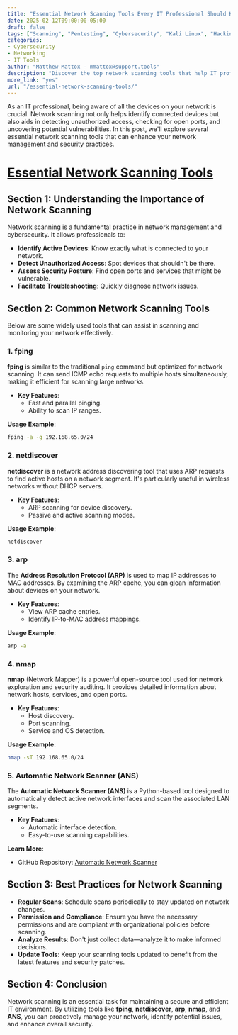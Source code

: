 ```yaml
---
title: "Essential Network Scanning Tools Every IT Professional Should Know"
date: 2025-02-12T09:00:00-05:00
draft: false
tags: ["Scanning", "Pentesting", "Cybersecurity", "Kali Linux", "Hacking"]
categories:
- Cybersecurity
- Networking
- IT Tools
author: "Matthew Mattox - mmattox@support.tools"
description: "Discover the top network scanning tools that help IT professionals identify devices, open ports, and potential vulnerabilities on their networks."
more_link: "yes"
url: "/essential-network-scanning-tools/"
---
```


As an IT professional, being aware of all the devices on your network is crucial. Network scanning not only helps identify connected devices but also aids in detecting unauthorized access, checking for open ports, and uncovering potential vulnerabilities. In this post, we'll explore several essential network scanning tools that can enhance your network management and security practices.

<!--more-->

# [Essential Network Scanning Tools](#essential-network-scanning-tools)

## Section 1: Understanding the Importance of Network Scanning  

Network scanning is a fundamental practice in network management and cybersecurity. It allows professionals to:

- **Identify Active Devices**: Know exactly what is connected to your network.
- **Detect Unauthorized Access**: Spot devices that shouldn't be there.
- **Assess Security Posture**: Find open ports and services that might be vulnerable.
- **Facilitate Troubleshooting**: Quickly diagnose network issues.

## Section 2: Common Network Scanning Tools  

Below are some widely used tools that can assist in scanning and monitoring your network effectively.

### 1. **fping**

**fping** is similar to the traditional `ping` command but optimized for network scanning. It can send ICMP echo requests to multiple hosts simultaneously, making it efficient for scanning large networks.

- **Key Features**:
  - Fast and parallel pinging.
  - Ability to scan IP ranges.

**Usage Example**:

```bash
fping -a -g 192.168.65.0/24
```

### 2. **netdiscover**

**netdiscover** is a network address discovering tool that uses ARP requests to find active hosts on a network segment. It's particularly useful in wireless networks without DHCP servers.

- **Key Features**:
  - ARP scanning for device discovery.
  - Passive and active scanning modes.

**Usage Example**:

```bash
netdiscover
```

### 3. **arp**

The **Address Resolution Protocol (ARP)** is used to map IP addresses to MAC addresses. By examining the ARP cache, you can glean information about devices on your network.

- **Key Features**:
  - View ARP cache entries.
  - Identify IP-to-MAC address mappings.

**Usage Example**:

```bash
arp -a
```

### 4. **nmap**

**nmap** (Network Mapper) is a powerful open-source tool used for network exploration and security auditing. It provides detailed information about network hosts, services, and open ports.

- **Key Features**:
  - Host discovery.
  - Port scanning.
  - Service and OS detection.

**Usage Example**:

```bash
nmap -sT 192.168.65.0/24
```

### 5. **Automatic Network Scanner (ANS)**

The **Automatic Network Scanner (ANS)** is a Python-based tool designed to automatically detect active network interfaces and scan the associated LAN segments.

- **Key Features**:
  - Automatic interface detection.
  - Easy-to-use scanning capabilities.

**Learn More**:

- GitHub Repository: [Automatic Network Scanner](https://github.com/MalcolmxHassler/Automatic-Network-Scanner)

## Section 3: Best Practices for Network Scanning  

- **Regular Scans**: Schedule scans periodically to stay updated on network changes.
- **Permission and Compliance**: Ensure you have the necessary permissions and are compliant with organizational policies before scanning.
- **Analyze Results**: Don't just collect data—analyze it to make informed decisions.
- **Update Tools**: Keep your scanning tools updated to benefit from the latest features and security patches.

## Section 4: Conclusion  

Network scanning is an essential task for maintaining a secure and efficient IT environment. By utilizing tools like **fping**, **netdiscover**, **arp**, **nmap**, and **ANS**, you can proactively manage your network, identify potential issues, and enhance overall security.
